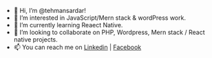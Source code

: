 - 👋 Hi, I’m @tehmansardar!
- 👀 I’m interested in JavaScript/Mern stack & wordPress work.
- 🌱 I’m currently learning Reaect Native.
- 💞️ I’m looking to collaborate on PHP, Wordpress, Mern stack / React native projects.
- 📫 You can reach me on [Linkedin](https://www.linkedin.com/in/tehmansardar) | [Facebook](https://www.facebook.com/tehmaansardar) 

<!---
tehmansardar/tehmansardar is a ✨ special ✨ repository because its `README.md` (this file) appears on your GitHub profile.
You can click the Preview link to take a look at your changes.
--->
